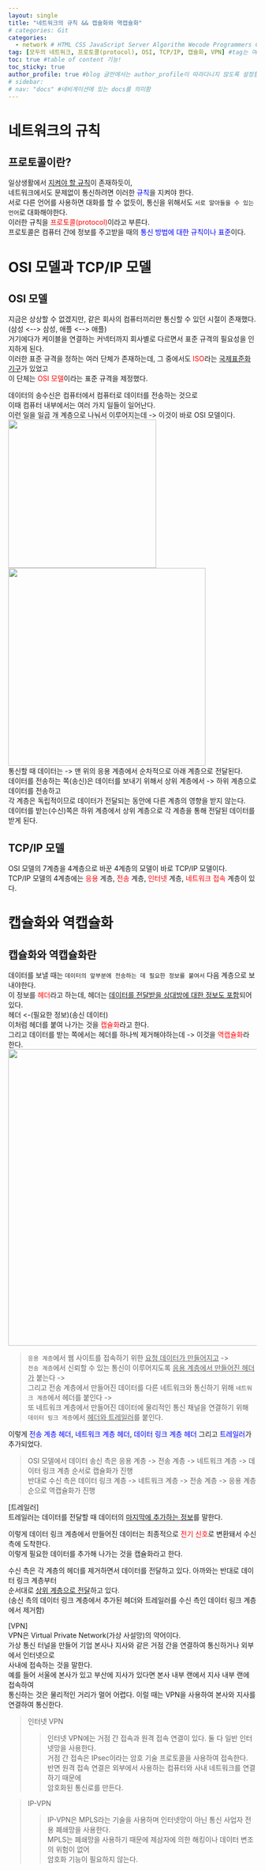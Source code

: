 ```yaml
---
layout: single
title: "네트워크의 규칙 && 캡슐화와 역캡슐화"   
# categories: Git
categories:
  - network # HTML CSS JavaScript Server Algorithm Wecode Programmers CS vsCode
tag: [모두의 네트워크, 프로토콜(protocol), OSI, TCP/IP, 캡슐화, VPN] #tag는 여러개 가능함
toc: true #table of content 기능!
toc_sticky: true
author_profile: true #blog 글안에서는 author_profile이 따라다니지 않도록 설정함
# sidebar:
# nav: "docs" #네비게이션에 있는 docs를 의미함
---  
```

# 네트워크의 규칙  
## 프로토콜이란?  
일상생활에서 <u>지켜야 할 규칙</u>이 존재하듯이,  
네트워크에서도 문제없이 통신하려면 이러한 <span style="color:blue">규칙</span>을 지켜야 한다.  
서로 다른 언어를 사용하면 대화를 할 수 없듯이, 통신을 위해서도 `서로 알아들을 수 있는 언어`로 대화해야한다.   
이러한 규칙을 <span style="color:red">프로토콜(protocol)</span>이라고 부른다.  
프로토콜은 컴퓨터 간에 정보를 주고받을 때의 <span style="color:blue">통신 방법에 대한 규칙이나 표준</span>이다.  

# OSI 모델과 TCP/IP 모델  
## OSI 모델  
지금은 상상할 수 없겠지만, 같은 회사의 컴퓨터끼리만 통신할 수 있던 시절이 존재했다.  
(삼성 <--> 삼성, 애플 <--> 애플)  
거기에다가 케이블을 연결하는 커넥터까지 회사별로 다르면서 표준 규격의 필요성을 인지하게 된다.  
이러한 표준 규격을 정하는 여러 단체가 존재하는데, 그 중에서도 <span style="color:red">ISO</span>라는 <u>국제표준화기구</u>가 있었고  
이 단체는 <span style="color:red">OSI 모델</span>이라는 표준 규격을 제정했다.  

데이터의 송수신은 컴퓨터에서 컴퓨터로 데이터를 전송하는 것으로  
이때 컴퓨터 내부에서는 여러 가지 일들이 일어난다.  
이런 일을 일곱 개 계층으로 나눠서 이루어지는데 -> 이것이 바로 OSI 모델이다.  
<img src="https://user-images.githubusercontent.com/87808288/165018916-ad460a58-37c8-41ff-b66d-f3b1acf8aec0.png" width="300"><img src="https://user-images.githubusercontent.com/87808288/165022115-5729a229-007a-4ad1-bfae-754c4940490f.png" width="400">  
통신할 때 데이터는 -> 맨 위의 응용 계층에서 순차적으로 아래 계층으로 전달된다.  
데이터를 전송하는 쪽(송신)은 데이터를 보내기 위해서 상위 계층에서 -> 하위 계층으로 데이터를 전송하고  
각 계층은 독립적이므로 데이터가 전달되는 동안에 다른 계층의 영향을 받지 않는다.  
데이터를 받는(수신)쪽은 하위 계층에서 상위 계층으로 각 계층을 통해 전달된 데이터를 받게 된다.  

## TCP/IP 모델  
OSI 모델의 7계층을 4계층으로 바꾼 4계층의 모델이 바로 TCP/IP 모델이다.  
TCP/IP 모델의 4계층에는 <span style="color:red">응용</span> 계층, <span style="color:red">전송</span> 계층, <span style="color:red">인터넷</span> 계층, <span style="color:red">네트워크 접속</span> 계층이 있다.  

# 캡슐화와 역캡슐화  
## 캡슐화와 역캡슐화란  
데이터를 보낼 때는 `데이터의 앞부분에 전송하는 데 필요한 정보를 붙여서` 다음 계층으로 보내야한다.  
이 정보를 <span style="color:red">헤더</span>라고 하는데, 헤더는 <u>데이터를 전달받을 상대방에 대한 정보도 포함</u>되어 있다.  
헤더 <-(필요한 정보)(송신 데이터)  
이처럼 헤더를 붙여 나가는 것을 <span style="color:red">캡슐화</span>라고 한다.  
그리고 데이터를 받는 쪽에서는 헤더를 하나씩 제거해야하는데 -> 이것을 <span style="color:red">역캡슐화</span>라 한다.  
<img src="https://user-images.githubusercontent.com/87808288/165023438-39a90cee-d38a-48be-9011-fa32cb98aa67.png" width="600">   
> `응용 계층`에서 웹 사이트를 접속하기 위한 <u>요청 데이터가 만들어지고</u> ->   
`전송 계층`에서 신뢰할 수 있는 통신이 이루어지도록 <u>응용 계층에서 만들어진 헤더가</u> 붙는다 ->  
그리고 전송 계층에서 만들어진 데이터를 다른 네트워크와 통신하기 위해 `네트워크 계층`에서 헤더를 붙인다 ->  
또 네트워크 계층에서 만들어진 데이터에 물리적인 통신 채널을 연결하기 위해  
`데이터 링크 계층`에서 <u>헤더와 트레일러</u>를 붙인다.  

이렇게 <span style="color:blue">전송 계층 헤더</span>, <span style="color:blue">네트워크 계층 헤더</span>, <span style="color:blue">데이터 링크 계층 헤더</span> 그리고 <span style="color:blue">트레일러</span>가 추가되었다.  
> OSI 모델에서 데이터 송신 측은 응용 계층 -> 전송 계층 -> 네트워크 계층 -> 데이터 링크 계층 순서로 캡슐화가 진행   
반대로 수신 측은 데이터 링크 계층 -> 네트워크 계층 -> 전송 계층 -> 응용 계층 순으로 역캡슐화가 진행  

[트레일러]  
트레일러는 데이터를 전달할 때 데이터의 <u>마지막에 추가하는 정보</u>를 말한다.  

이렇게 데이터 링크 계층에서 만들어진 데이터는 최종적으로 <span style="color:red">전기 신호</span>로 변환돼서 수신 측에 도착한다.  
이렇게 필요한 데이터를 추가해 나가는 것을 캡슐화라고 한다.  

수신 측은 각 계층의 헤더를 제거하면서 데이터를 전달하고 있다. 아까와는 반대로 데이터 링크 계층부터  
순서대로 <u>상위 계층으로 전달</u>하고 있다.  
(송신 측의 데이터 링크 계층에서 추가된 헤더와 트레일러를 수신 측인 데이터 링크 계층에서 제거함)  

[VPN]  
VPN은 Virtual Private Network(가상 사설망)의 약어이다.  
가상 통신 터널을 만들어 기업 본사나 지사와 같은 거점 간을 연결하여 통신하거나 외부에서 인터넷으로  
사내에 접속하는 것을 말한다.  
예를 들어 서울에 본사가 있고 부산에 지사가 있다면 본사 내부 랜에서 지사 내부 랜에 접속하여  
통신하는 것은 물리적인 거리가 멀어 어렵다. 이럴 때는 VPN을 사용하여 본사와 지사를 연결하여 통신한다.  
> 인터넷 VPN  
>> 인터넷 VPN에는 거점 간 접속과 원격 접속 연결이 있다. 둘 다 일반 인터넷망을 사용한다.   
거점 간 접속은 IPsec이라는 암호 기술 프로토콜을 사용하여 접속한다.  
반면 원격 접속 연결은 외부에서 사용하는 컴퓨터와 사내 네트워크를 연결하기 때문에  
암호화된 통신로를 만든다.    

> IP-VPN  
>> IP-VPN은 MPLS라는 기술을 사용하며 인터넷망이 아닌 통신 사업자 전용 폐쇄망을 사용한다.  
MPLS는 폐쇄망을 사용하기 때문에 제삼자에 의한 해킹이나 데이터 변조의 위험이 없어   
암호화 기능이 필요하지 않는다.  



<!-- ### 2. Link 넣기

```

유형 1: (설명어를 입력) : [gunhee's coding blog](https://gunhee-jeong.github.io/)
유형 2: (URL 자동연결) : <https://gunhee-jeong.github.io/>
유형 3: (동일 파일 내 '문단으로 이동') : [1. Header로 이동](###-1-header)

```

유형 1: (설명어를 입력) : [gunhee's coding blog](https://gunhee-jeong.github.io/)
유형 2: (URL 자동연결) : <https://gunhee-jeong.github.io/>
유형 3: (동일 파일 내 '문단으로 이동') : [1. Header로 이동](#1-header)
유형 3의 방법

1. 특수문자를 제거
2. 스페이스는 -로 바꾸고
3. 대문자는 소문자로!
   그래서 ### 1. Header -> #1-header

## Link: [google][https://www.google.com/]

### 3. 수평선

```

---

```

---

### 4. 라인 바꾸기

```

스페이스바를 2번 눌러주면 다음칸으로
이동할 수 있어요!

```

---

스페이스바를 2번 눌러주면
다음칸으로 이동할 수 있어요!

### 5. list 만들기

```

1. 1번
2. 2번
3. 3번

- 순서없는 list
  - 순서없는 list
    - 순서없는 list

```

1. 1번
2. 2번
3. 3번

- 순서없는 list
  - 순서없는 list
    - 순서없는 list

---

### 6. font 관련

```

**진하게** -> 볼드
_기울여서_ -> 이탤릭체
~~취소선~~ -> 취소선

<ul>밑줄넣기</ul> -> 밑줄
<span style="color:red">빨간 글씨</span> -> 글자색
이것이 `인라인` 입니다 -> 인라인 코드
```

**진하게** -> 볼드
_기울여서_ -> 이탤릭체
~~취소선~~ -> 취소선
<u>밑줄넣기</u> -> 밑줄
<span style="color:red">빨간 글씨</span>
이것이 `인라인` 입니다 -> 인라인 코드

---

### 7. 인용구문

```
> coding
>
> > JavaScript
> >
> > > 내가 프짱!
```

> coding
>
> > JavaScript
> >
> > > 내가 프짱!

---

### 8. 이미지 삽입

```
유형1: ('사이즈를 조절' -> HTML 태그 사용) : <img src="https://gunhee-jeong.github.io/assets/images/blogLogo.png" width="300" height="200">
유형2: (이미지 삽입 후 -> 링크 걸기)
[![이미지](https://gunhee-jeong.github.io/assets/images/blogLogo/blogLogo.png)](https://gunhee-jeong.github.io/)
```

유형1: ('사이즈를 조절' -> HTML 태그 사용) : <img src="https://gunhee-jeong.github.io/assets/images/blogLogo.png" width="300" height="200">
유형2: (이미지 삽입 후 -> 링크 걸기)
[![이미지](https://gunhee-jeong.github.io/assets/images/blogLogo.png)](https://gunhee-jeong.github.io/)

### 9. 표 만들기

```
||국어|영어|
| :--- | ---: | :--: |
|건희 | 100점 | 100점
|철수 | 100점 | 100점
```

|      |  국어 | 영어  |
| :--- | ----: | :---: |
| 건희 | 100점 | 100점 |
| 철수 | 100점 | 100점 |

> - header를 넣고 싶은 경우 ---을 사용하고 :을 이용하여 정렬에 사용함!

### 10. 토글 만들기

```
<details>
<summary>여기를 누르세요</summary>
<div markdown="1">
숨겨진 내용
</div>
</details>
```

<details>
<summary>여기를 누르세요</summary>
<div markdown="1">
숨겨진 내용
</div>
</details> -->
